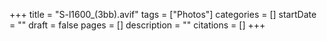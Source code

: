 +++
title = "S-l1600_(3bb).avif"
tags = ["Photos"]
categories = []
startDate = ""
draft = false
pages = []
description = ""
citations = []
+++

